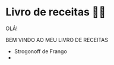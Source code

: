 # Livro de receitas :man_cook:

OLÁ!

BEM VINDO AO MEU LIVRO DE RECEITAS

- Strogonoff de Frango
- 


